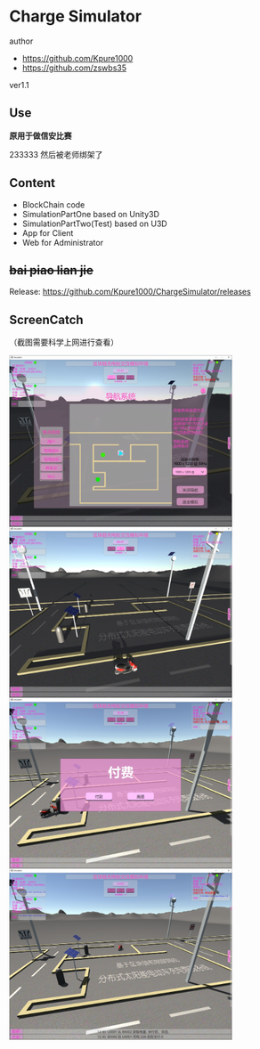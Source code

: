 # Charge Simulator

author
* https://github.com/Kpure1000
* https://github.com/zswbs35

ver1.1

## Use 

**原用于做信安比赛**
<p>233333
然后被老师绑架了<p/>

## Content

* BlockChain code
* SimulationPartOne based on Unity3D
* SimulationPartTwo(Test) based on U3D
* App for Client
* Web for Administrator

## <s>bai piao lian jie</s>
 
Release:
https://github.com/Kpure1000/ChargeSimulator/releases

## ScreenCatch
（截图需要科学上网进行查看）

<img src="https://github.com/Kpure1000/ImageRepository/blob/master/%E6%A8%A1%E6%8B%9F%E6%88%AA%E5%9B%BE1.jpg" width = "400" alt="" align=left />

<img src="https://github.com/Kpure1000/ImageRepository/blob/master/%E6%A8%A1%E6%8B%9F%E6%88%AA%E5%9B%BE2.jpg" width = "400" alt="" align=left />

<img src="https://github.com/Kpure1000/ImageRepository/blob/master/%E6%A8%A1%E6%8B%9F%E6%88%AA%E5%9B%BE3.jpg" width = "400" alt="" align=left />

<img src="https://github.com/Kpure1000/ImageRepository/blob/master/%E6%A8%A1%E6%8B%9F%E6%88%AA%E5%9B%BE4.jpg" width = "400" alt="" align=left />
